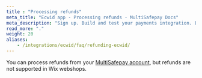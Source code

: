 ```yaml
---
title : "Processing refunds"
meta_title: "Ecwid app - Processing refunds - MultiSafepay Docs"
meta_description: "Sign up. Build and test your payments integration. Explore our products and services. Use our API Reference, SDKs, and wrappers. Get support."
read_more: "."
weight: 20
aliases: 
    - /integrations/ecwid/faq/refunding-ecwid/
---
```


You can process refunds from your [MultiSafepay account](https://merchant.multisafepay.com), but refunds are not supported in Wix webshops.
